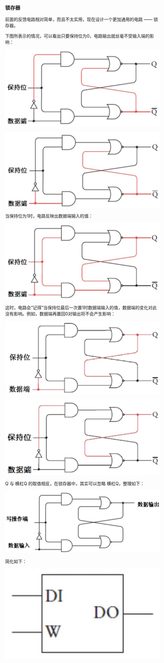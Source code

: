 ### 锁存器

前面的反馈电路相对简单，而且不太实用，现在设计一个更加通用的电路 —— 锁存器。

下图所表示的情况，可以看出只要保持位为0，电路输出就丝毫不受输入端的影响：

![](../assets/images/04-06.png)

![](../assets/images/04-07.png)

当保持位为1时，电路反映出数据端输入的值：

![](../assets/images/04-08.png)

这时，电路会“记得”当保持位最后一次置1时数据端输入的值，数据端的变化对此没有影响。例如，数据端再置回0对输出将不会产生影响：

![](../assets/images/04-09.png)

![](../assets/images/04-10.png)

Q 与 横杠Q 的取值相反，在锁存器中，其实可以忽略 横杠Q，整理如下：

![](../assets/images/04-11.png)

简化如下：

![](../assets/images/04-12.png)

